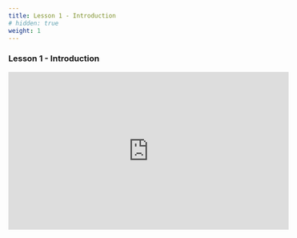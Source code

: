 ```yaml
---
title: Lesson 1 - Introduction 
# hidden: true 
weight: 1
---
```


### Lesson 1 - Introduction

<iframe width="560" height="315" src="https://www.youtube.com/embed/W74y1RxN6BA" frameborder="0" allow="autoplay; encrypted-media" allowfullscreen></iframe>